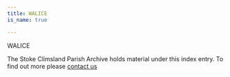 ```yaml
---
title: WALICE
is_name: true

---
```


WALICE


The Stoke Climsland Parish Archive holds material under this index entry. To find out more please [contact us](/contact/)
